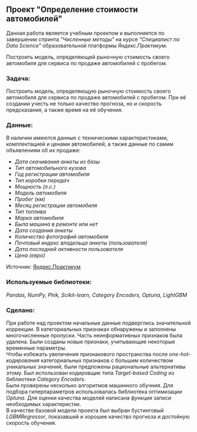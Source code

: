 ## Проект "Определение стоимости автомобилей"
Данная работа является учебным проектом и выполняется по завершении спринта _"Численные методы"_ на курсе _"Специалист по Data Science"_ образовательной платформы _Яндекс.Практикум_.    

Построить модель, определяющей рыночную стоимость своего автомобиля для сервиса по продаже автомобилей с пробегом.
### Задача:
Построить модель, определяющую рыночную стоимость своего автомобиля для сервиса по продаже автомобилей с пробегом. При её создании учесть не только качество прогноза, но и скорость предсказания, а также время на её обучения.
### Данные:
В наличии имеются данные с техническими характеристиками, комплектацией и ценами автомобилей, а также данные по самим объявлениям об их продаже:  
- _Дата скачивания анкеты из базы_
- _Тип автомобильного кузова_
- _Год регистрации автомобиля_
- _Тип коробки передач_
- _Мощность (л.с.)_
- _Модель автомобиля_
- _Пробег (км)_
- _Месяц регистрации автомобиля_
- _Тип топлива_
- _Марка автомобиля_
- _Была машина в ремонте или нет_
- _Дата создания анкеты_
- _Количество фотографий автомобиля_
- _Почтовый индекс владельца анкеты (пользователя)_
- _Дата последней активности пользователя_
- _Цена (евро)_

Источник: [Яндекс.Практикум](https://practicum.yandex.ru/data-scientist/)
### Используемые библиотеки:
*Pandas, NumPy, Phik, Scikit-learn, Category Encoders, Optuna, LightGBM*
### Сделано:
При работе над проектом начальные данные подверглись значительной коррекции. В категориальных признаках обнаружены и заполнены многочисленные пропуски. Часть неинформативных признаков была удалена. Были созданы новые признаки, учитывающие некоторые временные параметры.  
Чтобы избежать увеличения признакового пространства после _one-hot-кодирования_ категориальных признаков с большим количеством уникальных значений, были предложены рациональные альтернативы этому. Был использован кодировщик типа _Target-based Coding_ из библиотеки _Category Encoders_.  
Были проверены несколько алгоритмов машинного обучния. Для подбора гиперпараметров использовалась библиотека оптимизации _Optuna_. Для оценки качества моделей написана функция записи необходимых характеристик.  
В качестве базовой модели проекта был выбран бустинговый _LGBMRegressor_, показавший и хорошее качество прогноза и достойную скорость обучения. 
